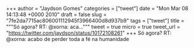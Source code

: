 
+++
author = "Jaydson Gomes"
categories = ["tweet"]
date = "Mon Mar 08 14:13:48 +0000 2010"
draft = false
slug = "7fe2da7715ac806001112945f3966400d8d937b9"
tags = ["tweet"]
title = """Só agora? RT: @xorna: aca..."""
tweet = true
micro = true
tweet_url = "https://twitter.com/jaydson/status/10172108261"
+++
Só agora? RT: @xorna: acabo de perder toda a fé na humanidade
